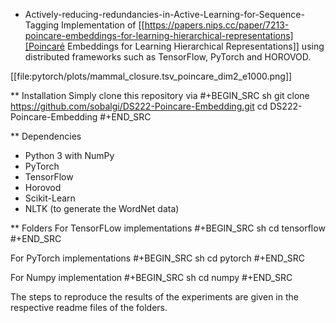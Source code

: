 * Actively-reducing-redundancies-in-Active-Learning-for-Sequence-Tagging
Implementation of [[https://papers.nips.cc/paper/7213-poincare-embeddings-for-learning-hierarchical-representations][Poincaré Embeddings for Learning Hierarchical Representations]] using distributed frameworks such as TensorFlow, PyTorch and HOROVOD.

[[file:pytorch/plots/mammal_closure.tsv_poincare_dim2_e1000.png]]

** Installation
Simply clone this repository via
#+BEGIN_SRC sh
git clone https://github.com/sobalgi/DS222-Poincare-Embedding.git
cd DS222-Poincare-Embedding
#+END_SRC


** Dependencies
- Python 3 with NumPy
- PyTorch
- TensorFlow
- Horovod
- Scikit-Learn
- NLTK (to generate the WordNet data)

** Folders
For TensorFLow implementations
#+BEGIN_SRC sh
cd tensorflow
#+END_SRC

For PyTorch implementations
#+BEGIN_SRC sh
cd pytorch
#+END_SRC

For Numpy implementation
#+BEGIN_SRC sh
cd numpy
#+END_SRC

The steps to reproduce the results of the experiments are given in the respective readme files of the folders.

